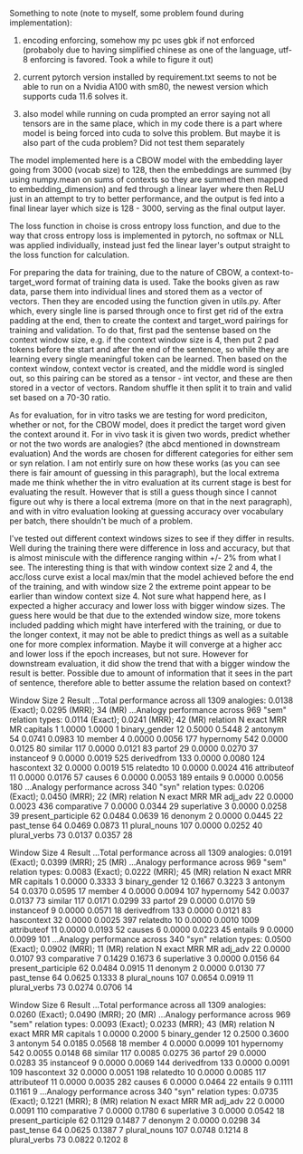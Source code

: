 Something to note (note to myself, some problem found during implementation): 

1. encoding enforcing, somehow my pc uses gbk if not enforced (probaboly due to having 
simplified chinese as one of the language, utf-8 enforcing is favored. Took a while to figure it out)

2. current pytorch version installed by requirement.txt seems to not be able to run on a Nvidia A100
with sm80, the newest version which supports cuda 11.6 solves it.

3. also model while running on cuda prompted an error saying not all tensors are in the same place,
which in my code there is a part where model is being forced into cuda to solve this problem. But
maybe it is also part of the cuda problem? Did not test them separately


The model implemented here is a CBOW model with the embedding layer going from 3000 (vocab size) to
128, then the embeddings are summed (by using numpy.mean on sums of contexts so they are summed then
mapped to embedding_dimension) and fed through a linear layer where then ReLU just in an attempt to try
to better performance, and the output is fed into a final linear layer which size is 128 - 3000, serving
as the final output layer.

The loss function in choise is cross entropy loss function, and due to the way that cross entropy loss
is implemented in pytorch, no softmax or NLL was applied individually, instead just fed the linear layer's
output straight to the loss function for calculation.

For preparing the data for training, due to the nature of CBOW, a context-to-target_word format of training
data is used. Take the books given as raw data, parse them into individual lines and stored them as a vector
of vectors. Then they are encoded using the function given in utils.py. After which, every single line is parsed
through once to first get rid of the extra padding at the end, then to create the context and target_word 
pairings for training and validation. To do that, first pad the sentense based on the context window size,
e.g. if the context window size is 4, then put 2 pad tokens before the start and after the end of the sentence,
so while they are learning every single meaningful token can be learned. Then based on the context window, 
context vector is created, and the middle word is singled out, so this pairing can be stored as a 
tensor - int vector, and these are then stored in a vector of vectors. Random shuffle it then split it to train
and valid set based on a 70-30 ratio.

As for evaluation, for in vitro tasks we are testing for word prediciton, whether or not, for the CBOW model,
does it predict the target word given the context around it. For in vivo task it is given two words, predict 
whether or not the two words are analogies? (the abcd mentioned in downstream evaluation) And the words are
chosen for different categories for either sem or syn relation. I am not entirly sure on how these works (as
you can see there is fair amount of guessing in this paragraph), but the local extrema made me think whether
the in vitro evaluation at its current stage is best for evaluating the result. However that is still a guess
though since I cannot figure out why is there a local extrema (more on that in the next paragraph), and with
in vitro evaluation looking at guessing accuracy over vocabulary per batch, there shouldn't be much of a problem.

I've tested out different context windows sizes to see if they differ in results. Well during the training
there were difference in loss and accuracy, but that is almost miniscule with the difference ranging
within +/- 2% from what I see. The interesting thing is that with window context size 2 and 4, the acc/loss
curve exist a local max/min that the model achieved before the end of the training, and with window size 2
the extreme point appear to be earlier than window context size 4. Not sure what happend here, as I expected
a higher accuracy and lower loss with bigger window sizes. The guess here would be that due to the extended
window size, more tokens included padding which might have interfered with the training, or due to the longer
context, it may not be able to predict things as well as a suitable one for more complex information. Maybe
it will converge at a higher acc and lower loss if the epoch increases, but not sure. However for downstream
evaluation, it did show the trend that with a bigger window the result is better. Possible due to amount of
information that it sees in the part of sentence, therefore able to better assume the relation based on context?

Window Size 2 Result
...Total performance across all 1309 analogies: 0.0138 (Exact); 0.0295 (MRR); 34 (MR)
...Analogy performance across 969 "sem" relation types: 0.0114 (Exact); 0.0241 (MRR); 42 (MR)
        relation        N       exact   MRR     MR
        capitals        1       1.0000  1.0000  1
        binary_gender   12      0.5000  0.5448  2
        antonym 54      0.0741  0.0983  10
        member  4       0.0000  0.0056  177
        hypernomy       542     0.0000  0.0125  80
        similar 117     0.0000  0.0121  83
        partof  29      0.0000  0.0270  37
        instanceof      9       0.0000  0.0019  525
        derivedfrom     133     0.0000  0.0080  124
        hascontext      32      0.0000  0.0019  515
        relatedto       10      0.0000  0.0024  416
        attributeof     11      0.0000  0.0176  57
        causes  6       0.0000  0.0053  189
        entails 9       0.0000  0.0056  180
...Analogy performance across 340 "syn" relation types: 0.0206 (Exact); 0.0450 (MRR); 22 (MR)
        relation        N       exact   MRR     MR
        adj_adv 22      0.0000  0.0023  436
        comparative     7       0.0000  0.0344  29
        superlative     3       0.0000  0.0258  39
        present_participle      62      0.0484  0.0639  16
        denonym 2       0.0000  0.0445  22
        past_tense      64      0.0469  0.0873  11
        plural_nouns    107     0.0000  0.0252  40
        plural_verbs    73      0.0137  0.0357  28

Window Size 4 Result
...Total performance across all 1309 analogies: 0.0191 (Exact); 0.0399 (MRR); 25 (MR)
...Analogy performance across 969 "sem" relation types: 0.0083 (Exact); 0.0222 (MRR); 45 (MR)
        relation        N       exact   MRR     MR
        capitals        1       0.0000  0.3333  3
        binary_gender   12      0.1667  0.3223  3
        antonym 54      0.0370  0.0595  17
        member  4       0.0000  0.0094  107
        hypernomy       542     0.0037  0.0137  73
        similar 117     0.0171  0.0299  33
        partof  29      0.0000  0.0170  59
        instanceof      9       0.0000  0.0571  18
        derivedfrom     133     0.0000  0.0121  83
        hascontext      32      0.0000  0.0025  397
        relatedto       10      0.0000  0.0010  1009
        attributeof     11      0.0000  0.0193  52
        causes  6       0.0000  0.0223  45
        entails 9       0.0000  0.0099  101
...Analogy performance across 340 "syn" relation types: 0.0500 (Exact); 0.0902 (MRR); 11 (MR)
        relation        N       exact   MRR     MR
        adj_adv 22      0.0000  0.0107  93
        comparative     7       0.1429  0.1673  6
        superlative     3       0.0000  0.0156  64
        present_participle      62      0.0484  0.0915  11
        denonym 2       0.0000  0.0130  77
        past_tense      64      0.0625  0.1333  8
        plural_nouns    107     0.0654  0.0919  11
        plural_verbs    73      0.0274  0.0706  14

Window Size 6 Result
...Total performance across all 1309 analogies: 0.0260 (Exact); 0.0490 (MRR); 20 (MR)
...Analogy performance across 969 "sem" relation types: 0.0093 (Exact); 0.0233 (MRR); 43 (MR)
        relation        N       exact   MRR     MR
        capitals        1       0.0000  0.2000  5
        binary_gender   12      0.2500  0.3600  3
        antonym 54      0.0185  0.0568  18
        member  4       0.0000  0.0099  101
        hypernomy       542     0.0055  0.0148  68
        similar 117     0.0085  0.0275  36
        partof  29      0.0000  0.0283  35
        instanceof      9       0.0000  0.0069  144
        derivedfrom     133     0.0000  0.0091  109
        hascontext      32      0.0000  0.0051  198
        relatedto       10      0.0000  0.0085  117
        attributeof     11      0.0000  0.0035  282
        causes  6       0.0000  0.0464  22
        entails 9       0.1111  0.1161  9
...Analogy performance across 340 "syn" relation types: 0.0735 (Exact); 0.1221 (MRR); 8 (MR)
        relation        N       exact   MRR     MR
        adj_adv 22      0.0000  0.0091  110
        comparative     7       0.0000  0.1780  6
        superlative     3       0.0000  0.0542  18
        present_participle      62      0.1129  0.1487  7
        denonym 2       0.0000  0.0298  34
        past_tense      64      0.0625  0.1387  7
        plural_nouns    107     0.0748  0.1214  8
        plural_verbs    73      0.0822  0.1202  8